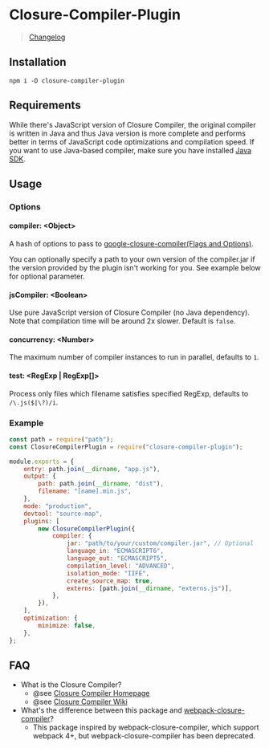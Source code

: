 # Closure-Compiler-Plugin

> [Changelog](changelog.md)

## Installation

```
npm i -D closure-compiler-plugin
```

## Requirements

While there's JavaScript version of Closure Compiler, the original compiler is written in Java and thus Java version is more complete and performs better in terms of JavaScript code optimizations and compilation speed. If you want to use Java-based compiler, make sure you have installed [Java SDK](http://www.oracle.com/technetwork/java/javase/downloads/index-jsp-138363.html).

## Usage

### Options

#### compiler: &lt;Object&gt;

A hash of options to pass to
[google-closure-compiler(Flags and Options)](https://github.com/google/closure-compiler/wiki/Flags-and-Options).

You can optionally specify a path to your own version of the compiler.jar if the version provided by the plugin isn't working for you. See example below for optional parameter.

#### jsCompiler: &lt;Boolean&gt;

Use pure JavaScript version of Closure Compiler (no Java dependency). Note that compilation time will be around 2x slower. Default is `false`.

#### concurrency: &lt;Number&gt;

The maximum number of compiler instances to run in parallel, defaults to `1`.

#### test: &lt;RegExp | RegExp[]&gt;

Process only files which filename satisfies specified RegExp, defaults to `/\.js($|\?)/i`.

### Example

```js
const path = require("path");
const ClosureCompilerPlugin = require("closure-compiler-plugin");

module.exports = {
    entry: path.join(__dirname, "app.js"),
    output: {
        path: path.join(__dirname, "dist"),
        filename: "[name].min.js",
    },
    mode: "production",
    devtool: "source-map",
    plugins: [
        new ClosureCompilerPlugin({
            compiler: {
                jar: "path/to/your/custom/compiler.jar", // Optional
                language_in: "ECMASCRIPT6",
                language_out: "ECMASCRIPT5",
                compilation_level: "ADVANCED",
                isolation_mode: "IIFE",
                create_source_map: true,
                externs: [path.join(__dirname, "externs.js")],
            },
        }),
    ],
    optimization: {
        minimize: false,
    },
};
```

## FAQ

-   What is the Closure Compiler?
    -   @see [Closure Compiler Homepage](https://developers.google.com/closure/compiler/)
    -   @see [Closure Compiler Wiki](https://github.com/google/closure-compiler/wiki)
-   What's the difference between this package and [webpack-closure-compiler](https://github.com/roman01la/webpack-closure-compiler)?
    -   This package inspired by webpack-closure-compiler, which support webpack 4+, but webpack-closure-compiler has been deprecated.
